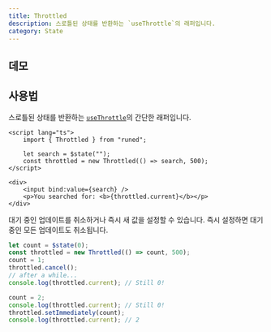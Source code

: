 ```yaml
---
title: Throttled
description: 스로틀된 상태를 반환하는 `useThrottle`의 래퍼입니다.
category: State
---
```


<script>
import Demo from '$lib/components/demos/throttled.svelte';
</script>

## 데모

<Demo />

## 사용법

스로틀된 상태를 반환하는 [`useThrottle`](https://runed.dev/docs/utilities/use-throttle)의 간단한 래퍼입니다.

```svelte
<script lang="ts">
	import { Throttled } from "runed";

	let search = $state("");
	const throttled = new Throttled(() => search, 500);
</script>

<div>
	<input bind:value={search} />
	<p>You searched for: <b>{throttled.current}</b></p>
</div>
```

대기 중인 업데이트를 취소하거나 즉시 새 값을 설정할 수 있습니다. 즉시 설정하면 대기 중인 모든 업데이트도 취소됩니다.

```ts
let count = $state(0);
const throttled = new Throttled(() => count, 500);
count = 1;
throttled.cancel();
// after a while...
console.log(throttled.current); // Still 0!

count = 2;
console.log(throttled.current); // Still 0!
throttled.setImmediately(count);
console.log(throttled.current); // 2
```
